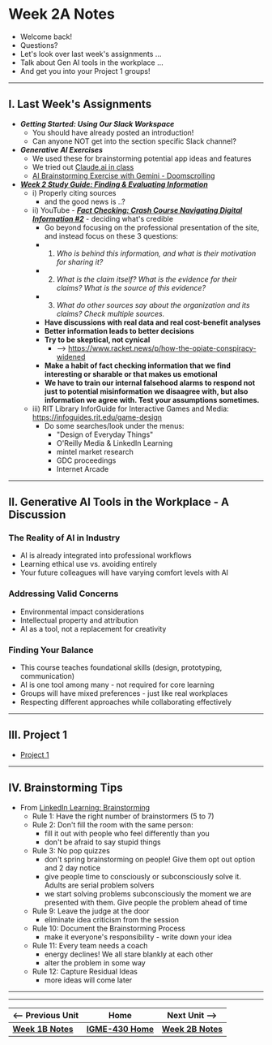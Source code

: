 # Week 2A Notes

- Welcome back!
- Questions?
- Let's look over last week's assignments ...
- Talk about Gen AI tools in the workplace ...
- And get you into your Project 1 groups!

---

## I. Last Week's Assignments

- ***Getting Started: Using Our Slack Workspace***
  - You should have already posted an introduction!
  - Can anyone NOT get into the section specific Slack channel?
- ***Generative AI Exercises***
  - We used these for brainstorming potential app ideas and features
  - We tried out [Claude.ai in class](https://claude.ai/share/92e24c06-98e0-4641-baaf-179554e6c630)
  - [AI Brainstorming Exercise with Gemini - Doomscrolling](../exercises/ai-brainstorming-2151.md)
- ***[Week 2 Study Guide: Finding & Evaluating Information](https://docs.google.com/document/d/1wDECfUJ0vOIfQwDLwyfGh6lNDSAkpz16XXAOAUGdJ1A)***
  - i) Properly citing sources
    - and the good news is ..?
  - ii) YouTube - [***Fact Checking: Crash Course Navigating Digital Information #2***](https://www.youtube.com/watch?v=EZsaA0w_0z0) - deciding what's credible
    - Go beyond focusing on the professional presentation of the site, and instead focus on these 3 questions:
    - 1) *Who is behind this information, and what is their motivation for sharing it?*
    - 2) *What is the claim itself? What is the evidence for their claims? What is the source of this evidence?*
    - 3) *What do other sources say about the organization and its claims? Check multiple sources.*
    - **Have discussions with real data and real cost-benefit analyses**
    -  **Better information leads to better decisions**
    -  **Try to be skeptical, not cynical**
        - --> https://www.racket.news/p/how-the-opiate-conspiracy-widened
    -  **Make a habit of fact checking information that we find interesting or sharable or that makes us emotional**
    -  **We have to train our internal falsehood alarms to respond not just to potential misinformation we disaagree with, but also information we agree with. Test your assumptions sometimes.**
  - iii) RIT Library InforGuide for Interactive Games and Media: https://infoguides.rit.edu/game-design
    - Do some searches/look under the menus:
      - "Design of Everyday Things"
      - O'Reilly Media & LinkedIn Learning
      - mintel market research
      - GDC proceedings
      - Internet Arcade

---

## II. Generative AI Tools in the Workplace - A Discussion

### The Reality of AI in Industry
- AI is already integrated into professional workflows
- Learning ethical use vs. avoiding entirely
- Your future colleagues will have varying comfort levels with AI

### Addressing Valid Concerns
- Environmental impact considerations
- Intellectual property and attribution
- AI as a tool, not a replacement for creativity

### Finding Your Balance
- This course teaches foundational skills (design, prototyping, communication)
- AI is one tool among many - not required for core learning
- Groups will have mixed preferences - just like real workplaces
- Respecting different approaches while collaborating effectively

---

## III. Project 1
- [Project 1](../documents/p1-overview.md)

---

## IV. Brainstorming Tips

- From [LinkedIn Learning: Brainstorming](https://www.linkedin.com/learning/learning-brainstorming/defining-the-purpose-of-brainstorming-14168757)
  - Rule 1: Have the right number of brainstormers (5 to 7)
  - Rule 2: Don't fill the room with the same person:
    - fill it out with people who feel differently than you
    - don't be afraid to say stupid things
  - Rule 3: No pop quizzes
    - don't spring brainstorming on people! Give them opt out option and 2 day notice
    - give people time to consciously or subconsciously solve it. Adults are serial problem solvers
    - we start solving problems subconsciously the moment we are presented with them. Give people the problem ahead of time
  - Rule 9: Leave the judge at the door
    - eliminate idea criticism from the session
  - Rule 10: Document the Brainstorming Process
    - make it everyone's responsibility - write down your idea
  - Rule 11: Every team needs a coach
    - energy declines! We all stare blankly at each other
    - alter the problem in some way
  - Rule 12: Capture Residual Ideas
    - more ideas will come later


---
---

| <-- Previous Unit | Home | Next Unit -->
| --- | --- | --- 
|  [**Week 1B Notes**](1B.md)  |  [**IGME-430 Home**](../) | [**Week 2B Notes**](2B.md)
